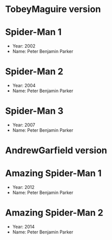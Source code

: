 
# TobeyMaguire version
# Spider-Man 1
- Year: 2002
- Name: Peter Benjamin Parker

# Spider-Man 2
- Year: 2004
- Name: Peter Benjamin Parker

# Spider-Man 3
- Year: 2007
- Name: Peter Benjamin Parker

# AndrewGarfield version
# Amazing Spider-Man 1
- Year: 2012
- Name: Peter Benjamin Parker

# Amazing Spider-Man 2
- Year: 2014
- Name: Peter Benjamin Parker
